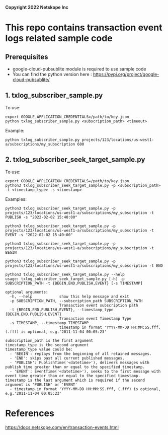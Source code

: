 **Copyright 2022 Netskope Inc**

# This repo contains transaction event logs related sample code

## Prerequisites
* google-cloud-pubsublite module is required to use sample code
* You can find the python version here : https://pypi.org/project/google-cloud-pubsublite/

## 1. txlog_subscriber_sample.py

To use:

```shell
export GOOGLE_APPLICATION_CREDENTIALS=/path/to/key.json
python txlog_subscriber_sample.py <subscription_path> <timeout>
```
Example:
```
python txlog_subscriber_sample.py projects/123/locations/us-west1-a/subscriptions/my_subscription 600
```

## 2. txlog_subscriber_seek_target_sample.py

To use:

```shell
export GOOGLE_APPLICATION_CREDENTIALS=/path/to/key.json
python3 txlog_subscriber_seek_target_sample.py -p <subscription_path> -t <timestamp_type> -s <timestamp>
```
Examples: 
```shell
python3 txlog_subscriber_seek_target_sample.py -p projects/123/locations/us-west1-a/subscriptions/my_subscription -t PUBLISH -s "2022-02-02 15:40:00"

python3 txlog_subscriber_seek_target_sample.py -p projects/123/locations/us-west1-a/subscriptions/my_subscription -t EVENT -s "2022-02-02 15:40:00"

python3 txlog_subscriber_seek_target_sample.py -p projects/123/locations/us-west1-a/subscriptions/my_subscription -t BEGIN

python3 txlog_subscriber_seek_target_sample.py -p projects/123/locations/us-west1-a/subscriptions/my_subscription -t END
```
```shell
python3 txlog_subscriber_seek_target_sample.py --help
usage: txlog_subscriber_seek_target_sample.py [-h] -p SUBSCRIPTION_PATH -t {BEGIN,END,PUBLISH,EVENT} [-s TIMESTAMP]

optional arguments:
  -h, --help            show this help message and exit
  -p SUBSCRIPTION_PATH, --subscription_path SUBSCRIPTION_PATH
                        Transaction event subscription path
  -t {BEGIN,END,PUBLISH,EVENT}, --timestamp_type {BEGIN,END,PUBLISH,EVENT}
                        Transaction event Timestamp Type
  -s TIMESTAMP, --timestamp TIMESTAMP
                        timestamp in format 'YYYY-MM-DD HH:MM:SS.fff, (.fff) is optional, e.g.'2011-11-04 00:05:23'

subscription_path is the first argument
timestamp_type is the second argument
timestamp_type value could be:
  - 'BEGIN': replays from the beginning of all retained messages.
  - 'END': skips past all current published messages.
  - 'PUBLISH': PublishTime('<datetime>'), delivers messages with publish time greater than or equal to the specified timestamp.
  - 'EVENT': EventTime('<datetime>'), seeks to the first message with event time greater than or equal to the specified timestamp.
timestamp is the last argument which is required if the second argument is 'PUBLISH' or 'EVENT'
  - timestamp in format 'YYYY-MM-DD HH:MM:SS.fff, (.fff) is optional, e.g.'2011-11-04 00:05:23'

```

# References
https://docs.netskope.com/en/transaction-events.html
